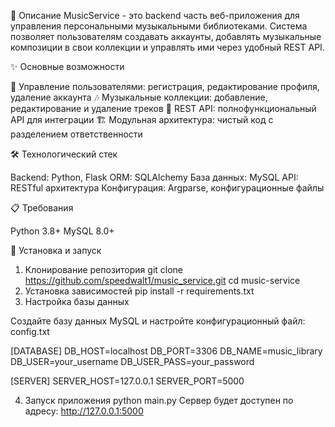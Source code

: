 📖 Описание
MusicService - это backend часть веб-приложения для управления персональными музыкальными библиотеками. Система позволяет пользователям создавать аккаунты, добавлять музыкальные композиции в свои коллекции и управлять ими через удобный REST API.

✨ Основные возможности

👤 Управление пользователями: регистрация, редактирование профиля, удаление аккаунта
🎶 Музыкальные коллекции: добавление, редактирование и удаление треков
🚀 REST API: полнофункциональный API для интеграции
🏗️ Модульная архитектура: чистый код с разделением ответственности

🛠️ Технологический стек

Backend: Python, Flask
ORM: SQLAlchemy
База данных: MySQL
API: RESTful архитектура
Конфигурация: Argparse, конфигурационные файлы

📋 Требования

Python 3.8+
MySQL 8.0+

🚀 Установка и запуск
1. Клонирование репозитория
   git clone https://github.com/speedwalt1/music_service.git
   cd music-service
3. Установка зависимостей
    pip install -r requirements.txt
4. Настройка базы данных
   
Создайте базу данных MySQL и настройте конфигурационный файл:
config.txt

[DATABASE]
DB_HOST=localhost
DB_PORT=3306
DB_NAME=music_library
DB_USER=your_username
DB_USER_PASS=your_password

[SERVER]
SERVER_HOST=127.0.0.1
SERVER_PORT=5000

4. Запуск приложения
  python main.py 
Сервер будет доступен по адресу: http://127.0.0.1:5000
